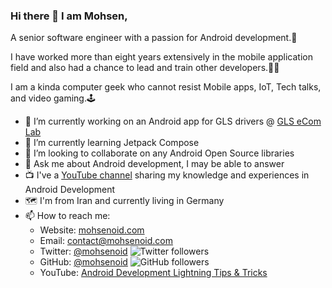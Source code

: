 ### Hi there 👋 I am Mohsen,
A senior software engineer with a passion for Android development.🤖

I have worked more than eight years extensively in the mobile application field and also had a chance to lead and train other developers.👨‍💻

I am a kinda computer geek who cannot resist Mobile apps, IoT, Tech talks, and video gaming.🕹

- 🔭 I’m currently working on an Android app for GLS drivers @ [GLS eCom Lab](https://github.com/gls-ecl)
- 🌱 I’m currently learning Jetpack Compose
- 👯 I’m looking to collaborate on any Android Open Source libraries
- 💬 Ask me about Android development, I may be able to answer
- 📺 I've a [YouTube channel](https://youtube.com/channel/UCVyVqVRYcykw6OFu61RkPsw) sharing my knowledge and experiences in Android Development
- 🗺 I'm from Iran and currently living in Germany
- 📫 How to reach me:
  - Website: [mohsenoid.com](https://mohsenoid.com)
  - Email: [contact@mohsenoid.com](mailto:contact@mohsenoid.com)
  - Twitter: [@mohsenoid](https://twitter.com/@mohsenoid) ![Twitter followers](https://img.shields.io/twitter/follow/mohsenoid?style=social)
  - GitHub: [@mohsenoid](https://github.com/mohsenoid/) ![GitHub followers](https://img.shields.io/github/followers/mohsenoid?style=social)
  - YouTube: [Android Development Lightning Tips & Tricks](https://youtube.com/channel/UCVyVqVRYcykw6OFu61RkPsw)
